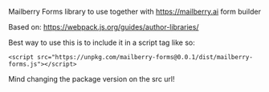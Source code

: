 Mailberry Forms library to use together with https://mailberry.ai form builder 

Based on: https://webpack.js.org/guides/author-libraries/

Best way to use this is to include it in a script tag like so:

`<script src="https://unpkg.com/mailberry-forms@0.0.1/dist/mailberry-forms.js"></script>`

Mind changing the package version on the src url!

